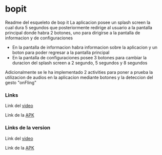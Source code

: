 # bopit
Readme del esqueleto de bop it
La aplicacion posee un splash screen la cual dura 5 segundos que posteriormente redirige al usuario a la pantalla principal donde habra 2 botones, uno para dirigirse a la pantalla de informacion y de configuraciones
- En la pantalla de informacion habra informacion sobre la aplicacion y un boton para poder regresar a la pantalla principal
- En la pantalla de configuraciones posee 3 botones para cambiar la duracion del splash screen a 2 segundo, 5 segundos y 8 segundos

Adicionalmente se le ha implementado 2 activities para poner a prueba la utilizacion de audios en la aplicacion mediante botones y la deteccion del gesto "onFling"

### Links
Link del [video](https://youtu.be/VXJTYU7zizc)

Link de la [APK](https://drive.google.com/file/d/1t-mTbZ1peVZ9zNZvus-0ozrupJoWWWz1/view?usp=sharing)

### Links de la version
Link del [video](https://youtu.be/gms_oHANFLw)

Link de la [APK](https://mega.nz/file/4vt3QAAA#dYhyeBISZXTrMZJfNi2A7ni2ERYjPTYu8ChS6Z83jB4)
